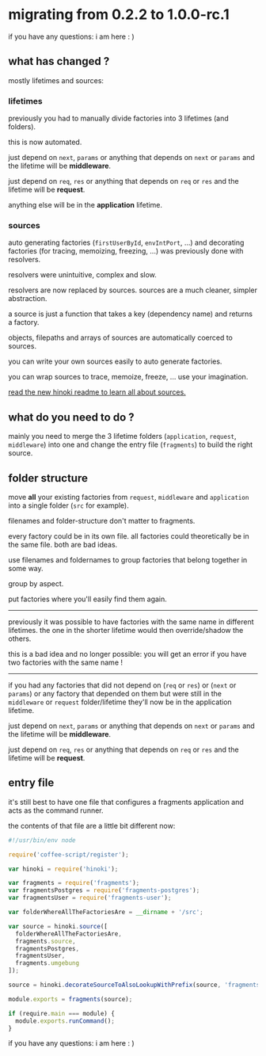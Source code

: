 # migrating from 0.2.2 to 1.0.0-rc.1

if you have any questions: i am here : )

## what has changed ?

mostly lifetimes and sources:

### lifetimes

previously you had to manually divide factories into
3 lifetimes (and folders).

this is now automated.

just depend on `next`, `params` or anything that depends on `next` or `params`
and the lifetime will be **middleware**.

just depend on `req`, `res` or anything that depends on `req` or `res`
and the lifetime will be **request**.

anything else will be in the **application** lifetime.

### sources

auto generating factories (`firstUserById`, `envIntPort`, ...)
and decorating factories (for tracing, memoizing, freezing, ...)
was previously done with resolvers.

resolvers were unintuitive, complex and slow.

resolvers are now replaced by sources.
sources are a much cleaner, simpler abstraction.

a source is just a function that takes a key (dependency name) and returns a factory.

objects, filepaths and arrays of sources are automatically coerced to sources.

you can write your own sources easily to auto generate factories.

you can wrap sources to trace, memoize, freeze, ... use your imagination.

[read the new hinoki readme to learn all about sources.](https://github.com/snd/hinoki)

## what do you need to do ?

mainly you need to
merge the 3 lifetime folders (`application`, `request`, `middleware`)
into one and change the entry file (`fragments`)
to build the right source.

## folder structure

move **all** your existing factories from `request`, `middleware` and `application`
into a single folder (`src` for example).

filenames and folder-structure don't matter to fragments.

every factory could be in its own file.
all factories could theoretically be in the same file.
both are bad ideas.

use filenames and foldernames to group factories that belong
together in some way.

group by aspect.

put factories where you'll easily find them again.

---

previously it was possible to have factories with the same
name in different lifetimes.
the one in the shorter lifetime would then override/shadow the others.

this is a bad idea and no longer possible:
you will get an error if you have two factories with the same name !

---

if you had any factories that did not depend on (`req` or `res`)
or (`next` or `params`) or any factory that depended on them
but were still in the `middleware` or `request` folder/lifetime
they'll now be in the application lifetime.

just depend on `next`, `params` or anything that depends on `next` or `params`
and the lifetime will be **middleware**.

just depend on `req`, `res` or anything that depends on `req` or `res`
and the lifetime will be **request**.

## entry file

it's still best to have one file that configures a fragments
application and acts as the command runner.

the contents of that file are a little bit different now:

``` javascript
#!/usr/bin/env node

require('coffee-script/register');

var hinoki = require('hinoki');

var fragments = require('fragments');
var fragmentsPostgres = require('fragments-postgres');
var fragmentsUser = require('fragments-user');

var folderWhereAllTheFactoriesAre = __dirname + '/src';

var source = hinoki.source([
  folderWhereAllTheFactoriesAre,
  fragments.source,
  fragmentsPostgres,
  fragmentsUser,
  fragments.umgebung
]);

source = hinoki.decorateSourceToAlsoLookupWithPrefix(source, 'fragments_');

module.exports = fragments(source);

if (require.main === module) {
  module.exports.runCommand();
}
```

if you have any questions: i am here : )
